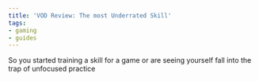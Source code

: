 ```yaml
---
title: 'VOD Review: The most Underrated Skill'
tags:
- gaming
- guides
---
```


So you started training a skill for a game or are seeing yourself fall into the trap of unfocused practice
